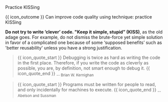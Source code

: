 <span id="title">Practice KISSing</span>

<span id="prereqs"></span>

<span id="outcomes">{{ icon_outcome }} Can improve code quality using technique: practice KISSing </span>

<div id="body">

**Do not try to write ‘clever’ code. "Keep it simple, stupid” (KISS)**, as the old adage goes. For example, do not dismiss the brute-force yet simple solution in favor of a complicated one because of some ‘supposed benefits’ such as 'better reusability' unless you have a strong justification.

> {{ icon_quote_start }} Debugging is twice as hard as writing the code in the first place. Therefore, if you write the code as cleverly as possible, you are, by definition, not smart enough to debug it. {{ icon_quote_end }} <sub>-- Brian W. Kernighan </sub>

> {{ icon_quote_start }} Programs must be written for people to read, and only incidentally for machines to execute. {{ icon_quote_end }} <sub>-- Abelson and Sussman</sub>

</div>

<div id="extras">
</div>
